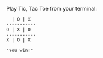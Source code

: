 Play Tic, Tac Toe from your terminal:
```
  | O | X
-----------
O | X | O
-----------
X | O | X

"You win!"
```
